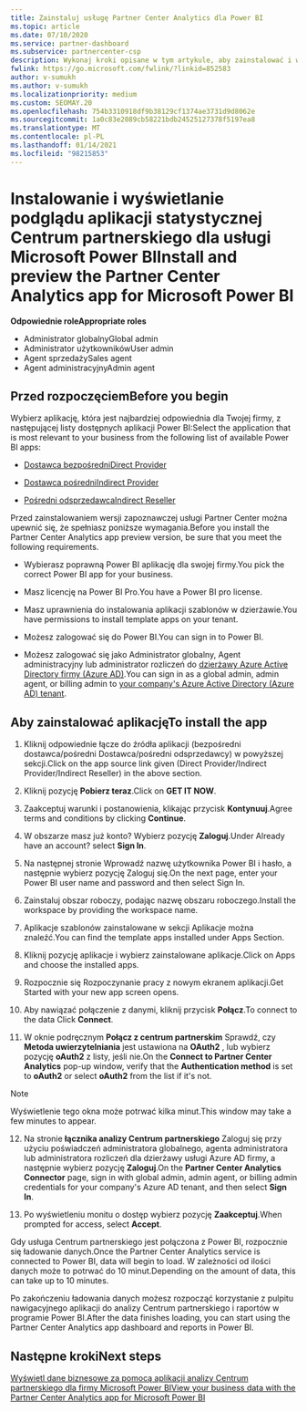 ```yaml
---
title: Zainstaluj usługę Partner Center Analytics dla Power BI
ms.topic: article
ms.date: 07/10/2020
ms.service: partner-dashboard
ms.subservice: partnercenter-csp
description: Wykonaj kroki opisane w tym artykule, aby zainstalować i wyświetlić podgląd aplikacji analizy Centrum partnerskiego dla Power BI (dla partnerów bezpośrednich w dostawcy CSP).
fwlink: https://go.microsoft.com/fwlink/?linkid=852583
author: v-sumukh
ms.author: v-sumukh
ms.localizationpriority: medium
ms.custom: SEOMAY.20
ms.openlocfilehash: 754b3310918df9b38129cf1374ae3731d9d8062e
ms.sourcegitcommit: 1a0c83e2089cb58221bdb24525127378f5197ea8
ms.translationtype: MT
ms.contentlocale: pl-PL
ms.lasthandoff: 01/14/2021
ms.locfileid: "98215853"
---
```

# <a name="install-and-preview-the-partner-center-analytics-app-for-microsoft-power-bi"></a><span data-ttu-id="0353e-103">Instalowanie i wyświetlanie podglądu aplikacji statystycznej Centrum partnerskiego dla usługi Microsoft Power BI</span><span class="sxs-lookup"><span data-stu-id="0353e-103">Install and preview the Partner Center Analytics app for Microsoft Power BI</span></span>


<span data-ttu-id="0353e-104">**Odpowiednie role**</span><span class="sxs-lookup"><span data-stu-id="0353e-104">**Appropriate roles**</span></span>
-   <span data-ttu-id="0353e-105">Administrator globalny</span><span class="sxs-lookup"><span data-stu-id="0353e-105">Global admin</span></span>
-   <span data-ttu-id="0353e-106">Administrator użytkowników</span><span class="sxs-lookup"><span data-stu-id="0353e-106">User admin</span></span>
-   <span data-ttu-id="0353e-107">Agent sprzedaży</span><span class="sxs-lookup"><span data-stu-id="0353e-107">Sales agent</span></span>
-   <span data-ttu-id="0353e-108">Agent administracyjny</span><span class="sxs-lookup"><span data-stu-id="0353e-108">Admin agent</span></span>

## <a name="before-you-begin"></a><span data-ttu-id="0353e-109">Przed rozpoczęciem</span><span class="sxs-lookup"><span data-stu-id="0353e-109">Before you begin</span></span>

<span data-ttu-id="0353e-110">Wybierz aplikację, która jest najbardziej odpowiednia dla Twojej firmy, z następującej listy dostępnych aplikacji Power BI:</span><span class="sxs-lookup"><span data-stu-id="0353e-110">Select the application that is most relevant to your business from the following list of available Power BI apps:</span></span>
- [<span data-ttu-id="0353e-111">Dostawca bezpośredni</span><span class="sxs-lookup"><span data-stu-id="0353e-111">Direct Provider</span></span>](https://appsource.microsoft.com/product/power-bi/partnercenteranalytics.direct_provider_partner_analytics)

- [<span data-ttu-id="0353e-112">Dostawca pośredni</span><span class="sxs-lookup"><span data-stu-id="0353e-112">Indirect Provider</span></span>](https://appsource.microsoft.com/product/power-bi/partnercenteranalytics.indirect_provider_partner_analytics)

- [<span data-ttu-id="0353e-113">Pośredni odsprzedawca</span><span class="sxs-lookup"><span data-stu-id="0353e-113">Indirect Reseller</span></span>](https://appsource.microsoft.com/product/power-bi/partnercenteranalytics.indirect_reseller_partner_analytics)

<span data-ttu-id="0353e-114">Przed zainstalowaniem wersji zapoznawczej usługi Partner Center można upewnić się, że spełniasz poniższe wymagania.</span><span class="sxs-lookup"><span data-stu-id="0353e-114">Before you install the Partner Center Analytics app preview version, be sure that you meet the following requirements.</span></span>

- <span data-ttu-id="0353e-115">Wybierasz poprawną Power BI aplikację dla swojej firmy.</span><span class="sxs-lookup"><span data-stu-id="0353e-115">You pick the correct Power BI app for your business.</span></span>

- <span data-ttu-id="0353e-116">Masz licencję na Power BI Pro.</span><span class="sxs-lookup"><span data-stu-id="0353e-116">You have a Power BI pro license.</span></span>

- <span data-ttu-id="0353e-117">Masz uprawnienia do instalowania aplikacji szablonów w dzierżawie.</span><span class="sxs-lookup"><span data-stu-id="0353e-117">You have permissions to install template apps on your tenant.</span></span>

- <span data-ttu-id="0353e-118">Możesz zalogować się do Power BI.</span><span class="sxs-lookup"><span data-stu-id="0353e-118">You can sign in to Power BI.</span></span>

- <span data-ttu-id="0353e-119">Możesz zalogować się jako Administrator globalny, Agent administracyjny lub administrator rozliczeń do [dzierżawy Azure Active Directory firmy (Azure AD)](azure-active-directory-tenants-and-partner-center.md).</span><span class="sxs-lookup"><span data-stu-id="0353e-119">You can sign in as a global admin, admin agent, or billing admin to [your company's Azure Active Directory (Azure AD) tenant](azure-active-directory-tenants-and-partner-center.md).</span></span>

## <a name="to-install-the-app"></a><span data-ttu-id="0353e-120">Aby zainstalować aplikację</span><span class="sxs-lookup"><span data-stu-id="0353e-120">To install the app</span></span>

1. <span data-ttu-id="0353e-121">Kliknij odpowiednie łącze do źródła aplikacji (bezpośredni dostawca/pośredni Dostawca/pośredni odsprzedawcy) w powyższej sekcji.</span><span class="sxs-lookup"><span data-stu-id="0353e-121">Click on the app source link given (Direct Provider/Indirect Provider/Indirect Reseller) in the above section.</span></span>

2. <span data-ttu-id="0353e-122">Kliknij pozycję **Pobierz teraz**.</span><span class="sxs-lookup"><span data-stu-id="0353e-122">Click on **GET IT NOW**.</span></span> 

3. <span data-ttu-id="0353e-123">Zaakceptuj warunki i postanowienia, klikając przycisk **Kontynuuj**.</span><span class="sxs-lookup"><span data-stu-id="0353e-123">Agree terms and conditions by clicking **Continue**.</span></span>

4. <span data-ttu-id="0353e-124">W obszarze masz już konto? Wybierz pozycję **Zaloguj**.</span><span class="sxs-lookup"><span data-stu-id="0353e-124">Under Already have an account? select **Sign In**.</span></span>

5. <span data-ttu-id="0353e-125">Na następnej stronie Wprowadź nazwę użytkownika Power BI i hasło, a następnie wybierz pozycję Zaloguj się.</span><span class="sxs-lookup"><span data-stu-id="0353e-125">On the next page, enter your Power BI user name and password and then select Sign In.</span></span>

6. <span data-ttu-id="0353e-126">Zainstaluj obszar roboczy, podając nazwę obszaru roboczego.</span><span class="sxs-lookup"><span data-stu-id="0353e-126">Install the workspace by providing the workspace name.</span></span>

7. <span data-ttu-id="0353e-127">Aplikacje szablonów zainstalowane w sekcji Aplikacje można znaleźć.</span><span class="sxs-lookup"><span data-stu-id="0353e-127">You can find the template apps installed under Apps Section.</span></span>

8. <span data-ttu-id="0353e-128">Kliknij pozycję aplikacje i wybierz zainstalowane aplikacje.</span><span class="sxs-lookup"><span data-stu-id="0353e-128">Click on Apps and choose the installed apps.</span></span>

9. <span data-ttu-id="0353e-129">Rozpocznie się Rozpoczynanie pracy z nowym ekranem aplikacji.</span><span class="sxs-lookup"><span data-stu-id="0353e-129">Get Started with your new app screen opens.</span></span>

10. <span data-ttu-id="0353e-130">Aby nawiązać połączenie z danymi, kliknij przycisk **Połącz**.</span><span class="sxs-lookup"><span data-stu-id="0353e-130">To connect to the data Click **Connect**.</span></span>

11. <span data-ttu-id="0353e-131">W oknie podręcznym **Połącz z centrum partnerskim** Sprawdź, czy **Metoda uwierzytelniania** jest ustawiona na **OAuth2** , lub wybierz pozycję **oAuth2** z listy, jeśli nie.</span><span class="sxs-lookup"><span data-stu-id="0353e-131">On the **Connect to Partner Center Analytics** pop-up window, verify that the **Authentication method** is set to **oAuth2** or select **oAuth2** from the list if it's not.</span></span> 

> [!NOTE]  
>  <span data-ttu-id="0353e-132">Wyświetlenie tego okna może potrwać kilka minut.</span><span class="sxs-lookup"><span data-stu-id="0353e-132">This window may take a few minutes to appear.</span></span>

12. <span data-ttu-id="0353e-133">Na stronie **łącznika analizy Centrum partnerskiego** Zaloguj się przy użyciu poświadczeń administratora globalnego, agenta administratora lub administratora rozliczeń dla dzierżawy usługi Azure AD firmy, a następnie wybierz pozycję **Zaloguj**.</span><span class="sxs-lookup"><span data-stu-id="0353e-133">On the **Partner Center Analytics Connector** page, sign in with global admin, admin agent, or billing admin credentials for your company's Azure AD tenant, and then select **Sign In**.</span></span>
 
13. <span data-ttu-id="0353e-134">Po wyświetleniu monitu o dostęp wybierz pozycję **Zaakceptuj**.</span><span class="sxs-lookup"><span data-stu-id="0353e-134">When prompted for access, select **Accept**.</span></span> 

<span data-ttu-id="0353e-135">Gdy usługa Centrum partnerskiego jest połączona z Power BI, rozpocznie się ładowanie danych.</span><span class="sxs-lookup"><span data-stu-id="0353e-135">Once the Partner Center Analytics service is connected to Power BI, data will begin to load.</span></span> <span data-ttu-id="0353e-136">W zależności od ilości danych może to potrwać do 10 minut.</span><span class="sxs-lookup"><span data-stu-id="0353e-136">Depending on the amount of data, this can take up to 10 minutes.</span></span> 

<span data-ttu-id="0353e-137">Po zakończeniu ładowania danych możesz rozpocząć korzystanie z pulpitu nawigacyjnego aplikacji do analizy Centrum partnerskiego i raportów w programie Power BI.</span><span class="sxs-lookup"><span data-stu-id="0353e-137">After the data finishes loading, you can start using the Partner Center Analytics app dashboard and reports in Power BI.</span></span>

## <a name="next-steps"></a><span data-ttu-id="0353e-138">Następne kroki</span><span class="sxs-lookup"><span data-stu-id="0353e-138">Next steps</span></span>

[<span data-ttu-id="0353e-139">Wyświetl dane biznesowe za pomocą aplikacji analizy Centrum partnerskiego dla firmy Microsoft Power BI</span><span class="sxs-lookup"><span data-stu-id="0353e-139">View your business data with the Partner Center Analytics app for Microsoft Power BI</span></span>](power-bi-app-for-direct-partners-use.md)
